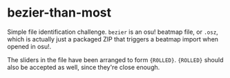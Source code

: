# bezier-than-most

Simple file identification challenge. `bezier` is an osu! beatmap file, or `.osz`, which is actually just a packaged ZIP that triggers a beatmap import when opened in osu!.

The sliders in the file have been arranged to form `{R0LLED}`. `{ROLLED}` should also be accepted as well, since they're close enough.